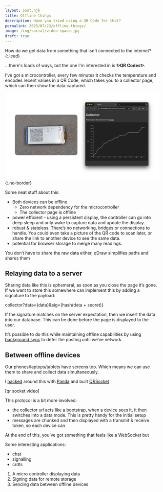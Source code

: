 ```yaml
---
layout: post.njk
title: Offline things
description: Have you tried using a QR Code for that?
permalink: 2025/07/23/offline-things/
image: /img/social/video-space.jpg
draft: true
---
```


How do we get data from something that isn't connected to the internet?
{:.lead}

…there's loads of ways, but the one I'm interested in is **✨QR Codes✨**.

I’ve got a microcontroller, every few minutes it checks the temperature and encodes recent values in a QR Code, which takes you to a collector page, which can then show the data captured.

![offline collector](/img/offline-collector.png){:.no-border}

Some neat stuff about this:

- Both devices can be offline
  - Zero network dependency for the microcontroller
  - The collector page is offline
- power efficient - using a persistent display, the controller can go into deep sleep and only wake to capture data and update the display.
- robust & stateless. There’s no networking, bridges or connections to handle. You could even take a picture of the QR code to scan later, or share the link to another device to see the same data.
- potential for browser storage to merge many readings.

You don’t have to share the raw data either, qDraw simplifies paths and shares them

## Relaying data to a server

Sharing data like this is ephemeral, as soon as you close the page it’s gone. If we want to store this somewhere can implement this by adding a signature to the payload:

collector?data={data}&sig={hash(data + secret)}

If the signature matches on the server expectation, then we insert the data into our database. This can be done before the page is displayed to the user.

It’s possible to do this while maintaining offline capabilities by using [background sync] to defer the posting until we’ve network.

## Between offline devices

Our phones/laptops/tablets have screens too. Which means we can use them to share and collect data simultaneously.

I [hacked] around this with [Panda] and built [QRSocket]

[qr socket video]

This protocol is a bit more involved:

- the collector url acts like a bootstrap, when a device sees it, it then switches into a data mode. This is pretty handy for the initial setup
- messages are chunked and then displayed with a transmit & receive token, so each device can

At the end of this, you’ve got something that feels like a WebSocket but

Some interesting applications:

- chat
- signalling
- crdts

1. A micro controller displaying data
2. Signing data for remote storage
3. Sending data between offline devices

[background sync]: https://developer.mozilla.org/en-US/docs/Web/API/Background_Synchronization_API
[Panda]: https://www.ticklethepanda.dev/
[QRSocket]: https://remotehack.space/QR-TX/
[hacked]: https://remotehack.space/
